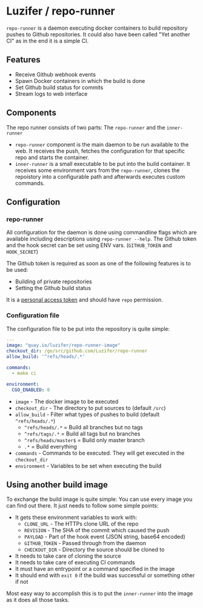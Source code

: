 # Luzifer / repo-runner

`repo-runner` is a daemon executing docker containers to build repository pushes to Github repositories. It could also have been called "Yet another CI" as in the end it is a simple CI.

## Features

- Receive Github webhook events
- Spawn Docker containers in which the build is done
- Set Github build status for commits
- Stream logs to web interface

## Components

The repo runner consists of two parts: The `repo-runner` and the `inner-runner`

- `repo-runner` component is the main daemon to be run available to the web. It receives the push, fetches the configuration for that specific repo and starts the container.
- `inner-runner` is a small executable to be put into the build container. It receives some environment vars from the `repo-runner`, clones the repoistory into a configurable path and afterwards executes custom commands.

## Configuration

### repo-runner

All configuration for the daemon is done using commandline flags which are available including descriptions using `repo-runner --help`. The Github token and the hook secret can be set using ENV vars. (`GITHUB_TOKEN` and `HOOK_SECRET`)

The Github token is required as soon as one of the following features is to be used:

- Building of private repositories
- Setting the Github build status

It is a [personal access token](https://github.com/settings/tokens) and should have `repo` permission.

### Configuration file

The configuration file to be put into the repository is quite simple:

```yaml
---
image: "quay.io/luzifer/repo-runner-image"
checkout_dir: /go/src/github.com/Luzifer/repo-runner
allow_build: '^refs/heads/.*'

commands:
  - make ci

environment:
  CGO_ENABLED: 0
```

- `image` - The docker image to be executed
- `checkout_dir` - The directory to put sources to (default `/src`)
- `allow_build` - Filter what types of pushes to build (default `^refs/heads/.*`)
  - `^refs/heads/.*` = Build all branches but no tags
  - `^refs/tags/.*` = Build all tags but no branches
  - `^refs/heads/master$` = Build only master branch
  - `.*` = Build everything
- `commands` - Commands to be executed. They will get executed in the `checkout_dir`
- `environment` - Variables to be set when executing the build

## Using another build image

To exchange the build image is quite simple: You can use every image you can find out there. It just needs to follow some simple points:

- It gets these environment variables to work with:
  - `CLONE_URL` - The HTTPs clone URL of the repo
  - `REVISION` - The SHA of the commit which caused the push
  - `PAYLOAD` - Part of the hook event (JSON string, base64 encoded)
  - `GITHUB_TOKEN` - Passed through from the daemon
  - `CHECKOUT_DIR` - Directory the source should be cloned to
- It needs to take care of cloning the source
- It needs to take care of executing CI commands
- It must have an entrypoint or a command specified in the image
- It should end with `exit 0` if the build was successful or something other if not

Most easy way to accomplish this is to put the `inner-runner` into the image as it does all those tasks.
